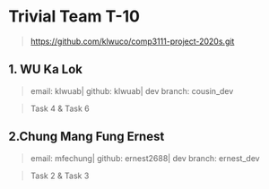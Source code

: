 # Trivial Team T-10
> https://github.com/klwuco/comp3111-project-2020s.git

## 1. WU Ka Lok
> email: klwuab| github: klwuab| dev branch: cousin_dev

> Task 4 & Task 6

## 2.Chung Mang Fung Ernest
> email: mfechung| github: ernest2688| dev branch: ernest_dev

> Task 2 & Task 3
